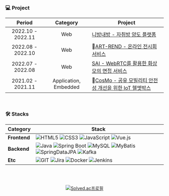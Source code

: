 

### 💻 Project 

|      Period       |       Category        | Project                                                      |
| :---------------: | :-------------------: | ------------------------------------------------------------ |
| 2022.10 - 2022.11 |          Web          | [니방내방 - 자취방 양도 플랫폼](https://github.com/simjaeseo/YourRoomMyRoom)  |
| 2022.08 - 2022.10 |          Web          | 🏅[ART-REND - 온라인 전시회 서비스](https://github.com/simjaeseo/ART-REND)  |
| 2022.07 - 2022.08 |          Web          | [SAI - WebRTC를 활용한 화상 모의 면접 서비스](https://github.com/simjaeseo/SAI)  |
| 2021.02 - 2021.11 | Application, Embedded | 🏅[CosMo - 공유 모빌리티 안전성 개선을 위한 IoT 헬멧박스](https://github.com/simjaeseo/CosMo)  |
<br>

### 🛠 Stacks

|Category|Stack|
|---|---------|
|**Frontend**| ![HTML5](https://img.shields.io/badge/-HTML5-E34F26?&logo=html5&logoColor=white) ![CSS3](https://img.shields.io/badge/-CSS3-1572B6?&logo=css3&logoColor=white) ![JavaScript](https://img.shields.io/badge/-JavaScript-F7DF1E?&logo=JavaScript&logoColor=white) ![Vue.js](https://img.shields.io/badge/-Vue_js-4FC08D?&style=flat-square&logo=Vue.js&logoColor=white) 
|**Backend**| ![Java](https://img.shields.io/badge/Java-BE7928?&logo=OpenJDK&logoColor=white) ![Spring Boot](https://img.shields.io/badge/-SpringBoot-6DB33F?&logo=Spring-Boot&logoColor=white) ![MySQL](https://img.shields.io/badge/-MySQL-4479A1?&logo=MySQL&logoColor=white) ![MyBatis](https://img.shields.io/badge/MyBatis-000000?style=flat&logo=MyBatis&logoColor=white) ![SpringDataJPA](https://img.shields.io/badge/SpringDataJPA-6DB33F?&logo=SpringDataJPA&logoColor=white) ![Kafka](https://img.shields.io/badge/-Kafka-%23F7DF1E?&logo=ApacheKafka&logoColor=white&color=231F20)
|**Etc**| ![GIT](https://img.shields.io/badge/-GIT-F05032?&logo=GIT&logoColor=white) ![Jira](https://img.shields.io/badge/-Jira-0052CC?&logo=Jira&logoColor=white) ![Docker](https://img.shields.io/badge/Docker-2496ED?&logo=Docker&logoColor=white)  ![Jenkins](https://img.shields.io/badge/-Jenkins-FF6F00C?&logo=Jenkins&logoColor=white)

<br>
<br>

<div align=center>

  [![Solved.ac프로필](http://mazassumnida.wtf/api/v2/generate_badge?boj=delpho)](https://solved.ac/delpho)
    
</div>

<br>
<div align=right>
<!--
[![Hits](https://hits.seeyoufarm.com/api/count/incr/badge.svg?url=https%3A%2F%2Fgithub.com%2Fsimjaeseo%2Fhit-counter&count_bg=%2327E2A4&title_bg=%23EC9A00&icon=&icon_color=%23EDEDED&title=visit&edge_flat=false)](https://hits.seeyoufarm.com)
-->
</div>
<br>
<br>
